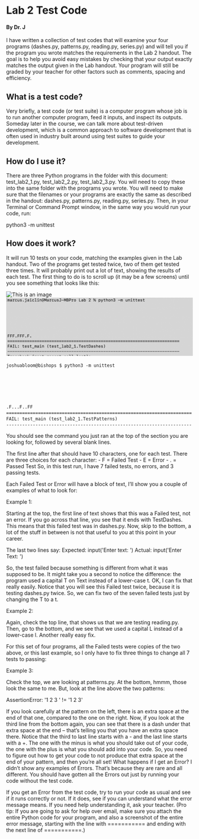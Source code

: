 # Lab 2 Test Code
#### By Dr. J

I have written a collection of test codes that will examine your four programs (dashes.py, patterns.py, reading.py, series.py) and will tell you if the program you wrote matches the requirements in the Lab 2 handout.  The goal is to help you avoid easy mistakes by checking that your output exactly matches the output given in the Lab handout.  Your program will still be graded by your teacher for other factors such as comments, spacing and efficiency.

## What is a test code?
Very briefly, a test code (or test suite) is a computer program whose job is to run another computer program, feed it inputs, and inspect its outputs.  Someday later in the course, we can talk more about test-driven development, which is a common approach to software development that is often used in industry built around using test suites to guide your development.

## How do I use it?
There are three Python programs in the folder with this document: test_lab2_1.py, test_lab2_2.py, test_lab2_3.py.  You will need to copy these into the same folder with the programs you wrote.  You will need to make sure that the filenames or your programs are exactly the same as described in the handout: dashes.py, patterns.py, reading.py, series.py.  Then, in your Terminal or Command Prompt window, in the same way you would run your code, run:

python3 -m unittest

## How does it work?
It will run 10 tests on your code, matching the examples given in the Lab handout.  Two of the programs get tested twice, two of them get tested three times.  It will probably print out a lot of text, showing the results of each test.  The first thing to do is to scroll up (it may be a few screens) until you see something that looks like this:


![This is an image](/Users/joshuabloom/Documents/soft-dev/week02/lab02-solutions/lab02-unit-tests/img/run_test_code.jpg)
![alt text](https://github.com/joshua-bloom/lab02-test-code/blob/main/img/run_test_code.jpg?raw=true)
```
joshuabloom@bishops $ python3 -m unittest






.F...F..FF
======================================================================
FAIL: test_main (test_lab2_1.TestPatterns)
----------------------------------------------------------------------
```

You should see the command you just ran at the top of the section you are looking for, followed by several blank lines.  

The first line after that should have 10 characters, one for each test.  There are three choices for each character:
	- F = Failed Test
	- E = Error
	- . = Passed Test
So, in this test run, I have 7 failed tests, no errors, and 3 passing tests.

Each Failed Test or Error will have a block of text, I’ll show you a couple of examples of what to look for:

Example 1:

Starting at the top, the first line of text shows that this was a Failed test, not an error.  If you go across that line, you see that it ends with TestDashes.  This means that this failed test was in dashes.py.  Now, skip to the bottom, a lot of the stuff in between is not that useful to you at this point in your career.

The last two lines say:
Expected: input('Enter text: ')
Actual: input('Enter Text: ')

So, the test failed because something is different from what it was supposed to be.  It might take you a second to notice the difference: the program used a capital T on Text instead of a lower-case t.  OK, I can fix that really easily.  Notice that you will see this Failed test twice, because it is testing dashes.py twice.  So, we can fix two of the seven failed tests just by changing the T to a t.

Example 2:

Again, check the top line, that shows us that we are testing reading.py.  Then, go to the bottom, and we see that we used a capital L instead of a lower-case l.  Another really easy fix.

For this set of four programs, all the Failed tests were copies of the two above, or this last example, so I only have to fix three things to change all 7 tests to passing:

Example 3:

Check the top, we are looking at patterns.py.
At the bottom, hmmm, those look the same to me.  But, look at the line above the two patterns:

AssertionError: '1 2 3 ' != '1 2 3'

If you look carefully at the pattern on the left, there is an extra space at the end of that one, compared to the one on the right.  Now, if you look at the third line from the bottom again, you can see that there is a dash under that extra space at the end – that’s telling you that you have an extra space there.  Notice that the third to last line starts with a - and the last line starts with a +.  The one with the minus is what you should take out of your code, the one with the plus is what you should add into your code.  So, you need to figure out how to get your code to not produce that extra space at the end of your pattern, and then you’re all set!
What happens if I get an Error?
I didn’t show any examples of Errors.  That’s because they are rare and all different.  You should have gotten all the Errors out just by running your code without the test code.

If you get an Error from the test code, try to run your code as usual and see if it runs correctly or not.  If it does, see if you can understand what the error message means.  If you need help understanding it, ask your teacher.  (Pro tip: If you are going to ask for help over email, make sure you attach the entire Python code for your program, and also a screenshot of the entire error message, starting with the line with =========== and ending with the next line of ===========.)
